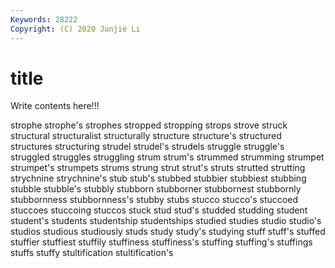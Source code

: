 ```yaml
---
Keywords: 28222
Copyright: (C) 2020 Junjie Li
---
```


# title

Write contents here!!!
 
strophe 
strophe's 
strophes 
stropped 
stropping 
strops 
strove 
struck
structural 
structuralist 
structurally 
structure 
structure's 
structured 
structures 
structuring 
strudel 
strudel's
strudels 
struggle 
struggle's 
struggled 
struggles 
struggling 
strum 
strum's 
strummed 
strumming
strumpet 
strumpet's 
strumpets 
strums 
strung 
strut 
strut's 
struts 
strutted 
strutting
strychnine 
strychnine's 
stub 
stub's 
stubbed 
stubbier 
stubbiest 
stubbing 
stubble 
stubble's
stubbly 
stubborn 
stubborner 
stubbornest 
stubbornly 
stubbornness 
stubbornness's 
stubby 
stubs 
stucco
stucco's 
stuccoed 
stuccoes 
stuccoing 
stuccos 
stuck 
stud 
stud's 
studded 
studding
student 
student's 
students 
studentship 
studentships 
studied 
studies 
studio 
studio's 
studios
studious 
studiously 
studs 
study 
study's 
studying 
stuff 
stuff's 
stuffed 
stuffier
stuffiest 
stuffily 
stuffiness 
stuffiness's 
stuffing 
stuffing's 
stuffings 
stuffs 
stuffy 
stultification
stultification's 
